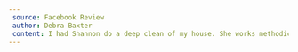 ```yaml
---
 source: Facebook Review
 author: Debra Baxter
 content: I had Shannon do a deep clean of my house. She works methodically, from one end to the other. Dusting, polishing, scrubbing, sweeping every square inch. Our house looks new again! I am going to have her back for maintenence cleaning. I highly recommend her cleaning service.
---
```



